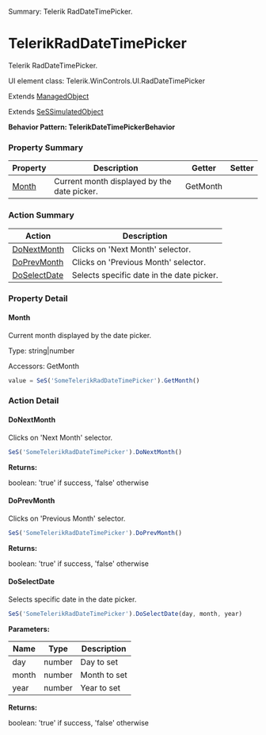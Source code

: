 Summary: Telerik RadDateTimePicker.

# TelerikRadDateTimePicker

Telerik RadDateTimePicker.
 
UI element class: Telerik.WinControls.UI.RadDateTimePicker

Extends [ManagedObject](ManagedObject.md)

Extends [SeSSimulatedObject](SeSSimulatedObject.md)





**Behavior Pattern: TelerikDateTimePickerBehavior**


<!-- ============================== property summary ========================== -->



### Property Summary
| **Property** | **Description** | **Getter** | **Setter** |
| ------------ | --------------- | ---------- | ---------- |
| [Month](#month) | Current month displayed by the date picker. | GetMonth |  |



<!-- ============================== action summary ========================== -->



### Action Summary
|  **Action** | **Description** | 
| ----------- | --------------- |
|  [DoNextMonth](#donextmonth) | Clicks on 'Next Month' selector. |
|  [DoPrevMonth](#doprevmonth) | Clicks on 'Previous Month' selector. |
|  [DoSelectDate](#doselectdate) | Selects specific date in the date picker. |



<!-- ============================== property detail ========================== -->

### Property Detail

<a name="Month"></a>
#### Month

Current month displayed by the date picker.



Type: string|number


Accessors: GetMonth

```javascript
value = SeS('SomeTelerikRadDateTimePicker').GetMonth()
```




<!-- ============================== action detail ========================== -->

### Action Detail

<a name="DoNextMonth"></a>    
#### DoNextMonth

Clicks on 'Next Month' selector.

```javascript
SeS('SomeTelerikRadDateTimePicker').DoNextMonth()
```




**Returns:**

boolean: 'true' if success, 'false' otherwise



<a name="see.also.telerikraddatetimepicker.donextmonth"></a>

<a name="DoPrevMonth"></a>    
#### DoPrevMonth

Clicks on 'Previous Month' selector.

```javascript
SeS('SomeTelerikRadDateTimePicker').DoPrevMonth()
```




**Returns:**

boolean: 'true' if success, 'false' otherwise



<a name="see.also.telerikraddatetimepicker.doprevmonth"></a>

<a name="DoSelectDate"></a>    
#### DoSelectDate

Selects specific date in the date picker.

```javascript
SeS('SomeTelerikRadDateTimePicker').DoSelectDate(day, month, year)
```


**Parameters:**

|  **Name** | **Type** | **Description** |
| ---------- | -------- | --------------- |
| day | number |  Day to set |
| month | number |  Month to set |
| year | number |  Year to set |




**Returns:**

boolean: 'true' if success, 'false' otherwise



<a name="see.also.telerikraddatetimepicker.doselectdate"></a>

  

